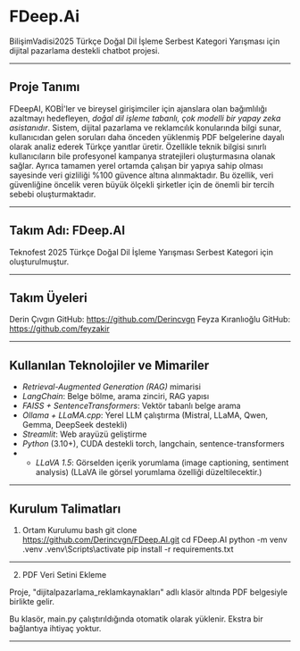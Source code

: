 # FDeep.Ai
BilişimVadisi2025 Türkçe Doğal Dil İşleme Serbest Kategori Yarışması için dijital pazarlama destekli chatbot projesi.

------------

## Proje Tanımı
FDeepAI, KOBİ'ler ve bireysel girişimciler için ajanslara olan bağımlılığı azaltmayı hedefleyen, *doğal dil işleme tabanlı, çok modelli bir yapay zeka asistanıdır*. Sistem, dijital pazarlama ve reklamcılık konularında bilgi sunar, kullanıcıdan gelen soruları daha önceden yüklenmiş PDF belgelerine dayalı olarak analiz ederek Türkçe yanıtlar üretir. Özellikle teknik bilgisi sınırlı kullanıcıların bile profesyonel kampanya stratejileri oluşturmasına olanak sağlar. Ayrıca tamamen yerel ortamda çalışan bir yapıya sahip olması sayesinde veri gizliliği %100 güvence altına alınmaktadır. Bu özellik, veri güvenliğine öncelik veren büyük ölçekli şirketler için de önemli bir tercih sebebi oluşturmaktadır.

------------

## Takım Adı: FDeep.AI
Teknofest 2025 Türkçe Doğal Dil İşleme Yarışması Serbest Kategori için oluşturulmuştur.

------------

## Takım Üyeleri
Derin Çıvgın GitHub: https://github.com/Derincvgn
Feyza Kıranlıoğlu GitHub: https://github.com/feyzakir

------------
 
## Kullanılan Teknolojiler ve Mimariler

- *Retrieval-Augmented Generation (RAG)* mimarisi
- *LangChain*: Belge bölme, arama zinciri, RAG yapısı
- *FAISS + SentenceTransformers*: Vektör tabanlı belge arama
- *Ollama + LLaMA.cpp*: Yerel LLM çalıştırma (Mistral, LLaMA, Qwen, Gemma, DeepSeek destekli)
- *Streamlit*: Web arayüzü geliştirme
- *Python* (3.10+), CUDA destekli torch, langchain, sentence-transformers
- - *LLaVA 1.5*: Görselden içerik yorumlama (image captioning, sentiment analysis) (LLaVA ile görsel yorumlama özelliği düzeltilecektir.)
 
------------
 
## Kurulum Talimatları

1. Ortam Kurulumu
bash
git clone https://github.com/Derincvgn/FDeep.AI.git
cd FDeep.AI
python -m venv .venv
.venv\Scripts\activate
pip install -r requirements.txt

------------



2. PDF Veri Setini Ekleme

Proje, "dijitalpazarlama_reklamkaynakları" adlı klasör altında PDF belgesiyle birlikte gelir.

Bu klasör, main.py çalıştırıldığında otomatik olarak yüklenir. Ekstra bir bağlantıya ihtiyaç yoktur.

 ------------
